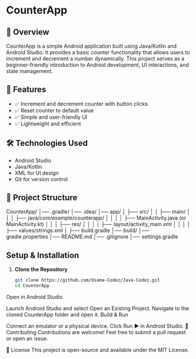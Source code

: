 # CounterApp

## 📱 Overview
CounterApp is a simple Android application built using Java/Kotlin and Android Studio. It provides a basic counter functionality that allows users to increment and decrement a number dynamically. This project serves as a beginner-friendly introduction to Android development, UI interactions, and state management.

## 🚀 Features
- ✅ Increment and decrement counter with button clicks
- ✅ Reset counter to default value
- ✅ Simple and user-friendly UI
- ✅ Lightweight and efficient

## 🛠️ Technologies Used
- Android Studio
- Java/Kotlin
- XML for UI design
- Git for version control

## 📂 Project Structure
CounterApp/ │── .gradle/ │── .idea/ │── app/ │ ├── src/ │ │ ├── main/ │ │ │ ├── java/com/example/counterapp/ │ │ │ │ ├── MainActivity.java (or MainActivity.kt) │ │ │ ├── res/ │ │ │ │ ├── layout/activity_main.xml │ │ │ │ ├── values/strings.xml │ ├── build.gradle │── build/ │── gradle.properties │── README.md │── .gitignore │── settings.gradle

## Setup & Installation
1. **Clone the Repository**
   ```sh
   git clone https://github.com/Usama-Codez/Java-Codez.git
   cd CounterApp
Open in Android Studio

Launch Android Studio and select Open an Existing Project.
Navigate to the cloned CounterApp folder and open it.
Build & Run

Connect an emulator or a physical device.
Click Run ▶️ in Android Studio.
🤝 Contributing
Contributions are welcome! Feel free to submit a pull request or open an issue.

📜 License
This project is open-source and available under the MIT License.
